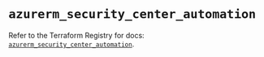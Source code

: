 # `azurerm_security_center_automation`

Refer to the Terraform Registry for docs: [`azurerm_security_center_automation`](https://registry.terraform.io/providers/hashicorp/azurerm/4.21.1/docs/resources/security_center_automation).
